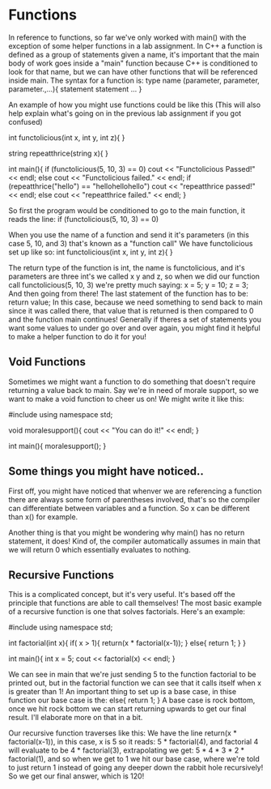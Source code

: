 Functions
==========
In reference to functions, so far we've only worked with main() with the exception of some helper functions in a lab assignment.  In C++ a function is defined as a group of statements given a name, 
it's important that the main body of work goes inside a "main" function because C++ is conditioned to look for that name, but we can have other functions that will be referenced inside main.  The syntax
for a function is:
type name (parameter, parameter, parameter.,...){
	statement
	statement
	...
}

An example of how you might use functions could be like this (This will also help explain what's going on in the previous lab assignment if you got confused)  

int functolicious(int x, int y, int z){
}

string repeatthrice(string x){
}

int main(){
	if (functolicious(5, 10, 3) == 0)
		cout << "Functolicious Passed!" << endl;
	else
		cout << "Functolicious failed." << endl;
	if (repeatthrice("hello") == "hellohellohello")
		cout << "repeatthrice passed!" << endl;
	else
		cout << "repeatthrice failed." << endl;
}

So first the program would be conditioned to go to the main function, it reads the line:
if (functolicious(5, 10, 3) == 0)

When you use the name of a function and send it it's parameters (in this case 5, 10, and 3) that's known as a "function call"
We have functolicious set up like so:
int functolicious(int x, int y, int z){
}

The return type of the function is int, the name is functolicious, and it's parameters are three int's we called x y and z, so when we did our function call functolicious(5, 10, 3) we're pretty much
saying:
x = 5;
y = 10;
z = 3;
And then going from there! The last statement of the function has to be:
return value;
In this case, because we need something to send back to main since it was called there, that value that is returned is then compared to 0 and the function main continues!
Generally if theres a set of statements you want some values to under go over and over again, you might find it helpful to make a helper function to do it for you! 

Void Functions
----------
Sometimes we might want a function to do something that doesn't require returning a value back to main. Say we're in need of morale support, so we want to make a void function to cheer us on!
We might write it like this:

#include <iostream>
using namespace std;

void moralesupport(){
	cout << "You can do it!" << endl;
}

int main(){
	moralesupport();
}

Some things you might have noticed..
----------
First off, you might have noticed that whenver we are referencing a function there are always some form of parentheses involved, that's so the compiler can differentiate between variables and a function.
So x can be different than x() for example.

Another thing is that you might be wondering why main() has no return statement, it does! Kind of, the compiler automatically assumes in main that we will return 0 which essentially evaluates to
nothing. 

Recursive Functions
----------
This is a complicated concept, but it's very useful.  It's based off the principle that functions are able to call themselves!
The most basic example of a recursive function is one that solves factorials.  Here's an example:

#include <iostream>
using namespace std;

int factorial(int x){
	if( x > 1){
		return(x * factorial(x-1));
	}
	else{
	return 1;
	}
}

int main(){
	int x = 5;
	cout << factorial(x) << endl;
}

We can see in main that we're just sending 5 to the function factorial to be printed out, but in the factorial function we can see that it calls itself when x is greater than 1!
An important thing to set up is a base case, in thise function our base case is the:
else{
	return 1;
}
A base case is rock bottom, once we hit rock bottom we can start returning upwards to get our final result.  I'll elaborate more on that in a bit.  
  
Our recursive function traverses like this:
We have the line return(x * factorial(x-1)), in this case, x is 5 so it reads: 
5 * factorial(4), and factorial 4 will evaluate to be 4 * factorial(3), extrapolating we get:
5 * 4 * 3 * 2 * factorial(1), and so when we get to 1 we hit our base case, where we're told to just return 1 instead of going any deeper down the rabbit hole recursively!
So we get our final answer, which is 120!
		
	
